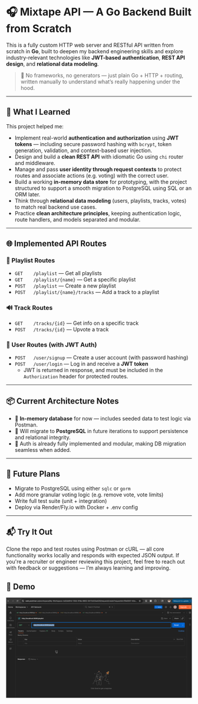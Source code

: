 # 🎧 Mixtape API — A Go Backend Built from Scratch

This is a fully custom HTTP web server and RESTful API written from scratch in **Go**, built to deepen my backend engineering skills and explore industry-relevant technologies like **JWT-based authentication**, **REST API design**, and **relational data modeling**.

> 🔧 No frameworks, no generators — just plain Go + HTTP + routing, written manually to understand what’s really happening under the hood.

---

## 🧠 What I Learned

This project helped me:

- Implement real-world **authentication and authorization** using **JWT tokens** — including secure password hashing with `bcrypt`, token generation, validation, and context-based user injection.
- Design and build a **clean REST API** with idiomatic Go using `chi` router and middleware.
- Manage and pass **user identity through request contexts** to protect routes and associate actions (e.g. voting) with the correct user.
- Build a working **in-memory data store** for prototyping, with the project structured to support a smooth migration to PostgreSQL using SQL or an ORM later.
- Think through **relational data modeling** (users, playlists, tracks, votes) to match real backend use cases.
- Practice **clean architecture principles**, keeping authentication logic, route handlers, and models separated and modular.

---

## 🌐 Implemented API Routes

### 🎵 Playlist Routes

- `GET    /playlist` — Get all playlists
- `GET    /playlist/{name}` — Get a specific playlist
- `POST   /playlist` — Create a new playlist
- `POST   /playlist/{name}/tracks` — Add a track to a playlist

### 🔊 Track Routes

- `GET    /tracks/{id}` — Get info on a specific track
- `POST   /tracks/{id}` — Upvote a track

### 👤 User Routes (with JWT Auth)

- `POST   /user/signup` — Create a user account (with password hashing)
- `POST   /user/login` — Log in and receive a **JWT token**
  - JWT is returned in response, and must be included in the `Authorization` header for protected routes.

---

## 📦 Current Architecture Notes

- 🧠 **In-memory database** for now — includes seeded data to test logic via Postman.
- 🧱 Will migrate to **PostgreSQL** in future iterations to support persistence and relational integrity.
- 🔐 Auth is already fully implemented and modular, making DB migration seamless when added.

---

## 🚀 Future Plans

- Migrate to PostgreSQL using either `sqlc` or `gorm`
- Add more granular voting logic (e.g. remove vote, vote limits)
- Write full test suite (unit + integration)
- Deploy via Render/Fly.io with Docker + .env config

---

## 📬 Try It Out

Clone the repo and test routes using Postman or cURL — all core functionality works locally and responds with expected JSON output. If you're a recruiter or engineer reviewing this project, feel free to reach out with feedback or suggestions — I’m always learning and improving.

## 🎥 Demo

<img src="httpDEMO.gif" alt="Mixtape API demo" width="700"/>
